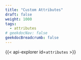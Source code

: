 ```yaml
---
title: "Custom Attributes"
draft: false
weight: 1000
tags:
  - attributes
# geekdocNav: false
geekdocBreadcrumb: false
---
```


{{< api-explorer id=`attributes` >}}

